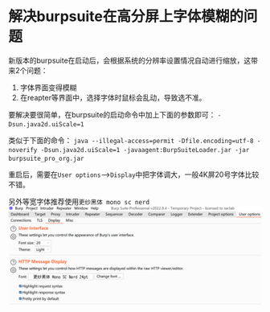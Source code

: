 # 解决burpsuite在高分屏上字体模糊的问题

新版本的burpsuite在启动后，会根据系统的分辨率设置情况自动进行缩放，这带来2个问题：
1. 字体界面变得模糊
2. 在reapter等界面中，选择字体时鼠标会乱动，导致选不准。

要解决要很简单，在burpsuite的启动命令中加上下面的参数即可：
 `-Dsun.java2d.uiScale=1` 

类似于下面的命令：
`java --illegal-access=permit -Dfile.encoding=utf-8 -noverify -Dsun.java2d.uiScale=1 -javaagent:BurpSuiteLoader.jar -jar burpsuite_pro_org.jar`

重启后，需要在`User options`-->`Display`中把字体调大，一般4K屏20号字体比较不错。

另外等宽字体推荐使用`更纱黑体 mono sc nerd`
![](burp-font-setting.png)  
